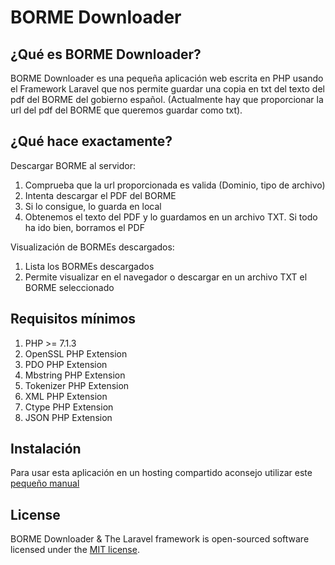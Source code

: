 <p align="center"><h1>BORME Downloader</h1></p>

## ¿Qué es BORME Downloader?

BORME Downloader es una pequeña aplicación web escrita en PHP usando el Framework Laravel que nos permite guardar una copia en txt del texto del pdf del BORME del gobierno español. (Actualmente hay que proporcionar la url del pdf del BORME que queremos guardar como txt).

## ¿Qué hace exactamente?

Descargar BORME al servidor:
1) Comprueba que la url proporcionada es valida (Dominio, tipo de archivo)
2) Intenta descargar el PDF del BORME
3) Si lo consigue, lo guarda en local
4) Obtenemos el texto del PDF y lo guardamos en un archivo TXT. Si todo ha ido bien, borramos el PDF

Visualización de BORMEs descargados:
1) Lista los BORMEs descargados
2) Permite visualizar en el navegador o descargar en un archivo TXT el BORME seleccionado

## Requisitos mínimos

1) PHP >= 7.1.3
2) OpenSSL PHP Extension
3) PDO PHP Extension
4) Mbstring PHP Extension
5) Tokenizer PHP Extension
6) XML PHP Extension
7) Ctype PHP Extension
8) JSON PHP Extension

## Instalación

Para usar esta aplicación en un hosting compartido aconsejo utilizar este [pequeño manual](https://medium.com/laravel-news/the-simple-guide-to-deploy-laravel-5-application-on-shared-hosting-1a8d0aee923e)

## License

BORME Downloader & The Laravel framework is open-sourced software licensed under the [MIT license](https://opensource.org/licenses/MIT).
